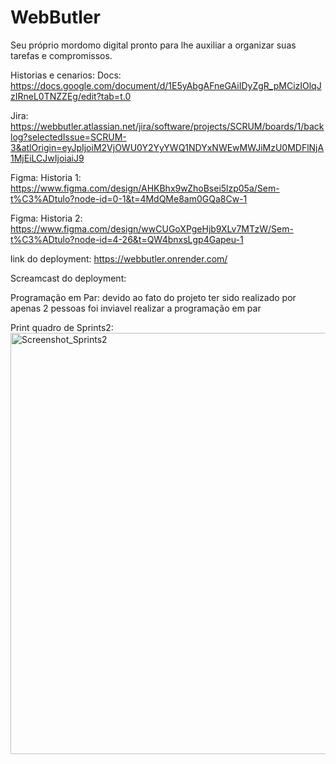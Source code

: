 # WebButler
Seu próprio mordomo digital pronto para lhe auxiliar a organizar suas tarefas e compromissos. 

Historias e cenarios:
Docs: https://docs.google.com/document/d/1E5yAbgAFneGAiIDyZgR_pMCizIOlqJzIRneL0TNZZEg/edit?tab=t.0
  
Jira: https://webbutler.atlassian.net/jira/software/projects/SCRUM/boards/1/backlog?selectedIssue=SCRUM-3&atlOrigin=eyJpIjoiM2VjOWU0Y2YyYWQ1NDYxNWEwMWJiMzU0MDFlNjA1MjEiLCJwIjoiaiJ9
  
Figma: Historia 1: https://www.figma.com/design/AHKBhx9wZhoBsei5lzp05a/Sem-t%C3%ADtulo?node-id=0-1&t=4MdQMe8am0GQa8Cw-1

Figma: Historia 2: https://www.figma.com/design/wwCUGoXPgeHjb9XLv7MTzW/Sem-t%C3%ADtulo?node-id=4-26&t=QW4bnxsLgp4Gapeu-1

link do deployment: https://webbutler.onrender.com/

Screamcast do deployment:

Programação em Par: devido ao fato do projeto ter sido realizado por apenas 2 pessoas foi inviavel realizar a programação em par

Print quadro de Sprints2: <img width="1345" height="674" alt="Screenshot_Sprints2" src="https://github.com/user-attachments/assets/e705c6a2-2a31-448f-b5ad-98ad74464285" />
